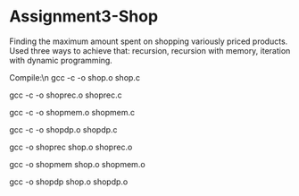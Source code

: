 # Assignment3-Shop
Finding the maximum amount spent on shopping variously priced products. Used three ways to achieve that: recursion, recursion with memory, iteration with dynamic programming. 

Compile:\n
gcc -c -o shop.o shop.c

gcc -c -o shoprec.o shoprec.c

gcc -c -o shopmem.o shopmem.c

gcc -c -o shopdp.o shopdp.c

gcc -o shoprec shop.o shoprec.o

gcc -o shopmem shop.o shopmem.o

gcc -o shopdp shop.o shopdp.o

